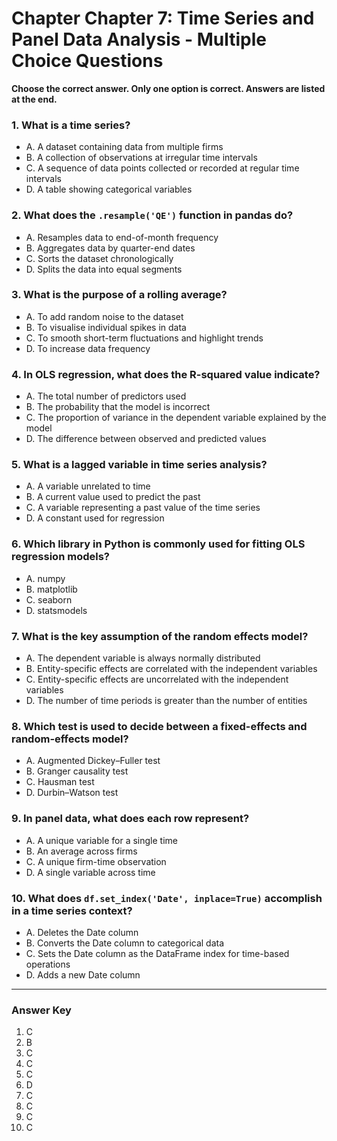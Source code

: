 # Chapter Chapter 7: Time Series and Panel Data Analysis - Multiple Choice Questions

**Choose the correct answer. Only one option is correct. Answers are listed at the end.**

### 1. What is a time series?

- A. A dataset containing data from multiple firms  
- B. A collection of observations at irregular time intervals  
- C. A sequence of data points collected or recorded at regular time intervals  
- D. A table showing categorical variables  

### 2. What does the `.resample('QE')` function in pandas do?

- A. Resamples data to end-of-month frequency  
- B. Aggregates data by quarter-end dates  
- C. Sorts the dataset chronologically  
- D. Splits the data into equal segments  

### 3. What is the purpose of a rolling average?

- A. To add random noise to the dataset  
- B. To visualise individual spikes in data  
- C. To smooth short-term fluctuations and highlight trends  
- D. To increase data frequency  

### 4. In OLS regression, what does the R-squared value indicate?

- A. The total number of predictors used  
- B. The probability that the model is incorrect  
- C. The proportion of variance in the dependent variable explained by the model  
- D. The difference between observed and predicted values  

### 5. What is a lagged variable in time series analysis?

- A. A variable unrelated to time  
- B. A current value used to predict the past  
- C. A variable representing a past value of the time series  
- D. A constant used for regression  

### 6. Which library in Python is commonly used for fitting OLS regression models?

- A. numpy  
- B. matplotlib  
- C. seaborn  
- D. statsmodels  

### 7. What is the key assumption of the random effects model?

- A. The dependent variable is always normally distributed  
- B. Entity-specific effects are correlated with the independent variables  
- C. Entity-specific effects are uncorrelated with the independent variables  
- D. The number of time periods is greater than the number of entities  

### 8. Which test is used to decide between a fixed-effects and random-effects model?

- A. Augmented Dickey–Fuller test  
- B. Granger causality test  
- C. Hausman test  
- D. Durbin–Watson test  

### 9. In panel data, what does each row represent?

- A. A unique variable for a single time  
- B. An average across firms  
- C. A unique firm-time observation  
- D. A single variable across time  

### 10. What does `df.set_index('Date', inplace=True)` accomplish in a time series context?

- A. Deletes the Date column  
- B. Converts the Date column to categorical data  
- C. Sets the Date column as the DataFrame index for time-based operations  
- D. Adds a new Date column  

---

### **Answer Key**

1. C  
2. B  
3. C  
4. C  
5. C  
6. D  
7. C  
8. C  
9. C  
10. C  
